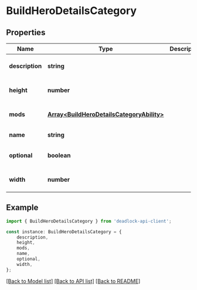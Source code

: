 # BuildHeroDetailsCategory


## Properties

Name | Type | Description | Notes
------------ | ------------- | ------------- | -------------
**description** | **string** |  | [optional] [default to undefined]
**height** | **number** |  | [optional] [default to undefined]
**mods** | [**Array&lt;BuildHeroDetailsCategoryAbility&gt;**](BuildHeroDetailsCategoryAbility.md) |  | [optional] [default to undefined]
**name** | **string** |  | [default to undefined]
**optional** | **boolean** |  | [optional] [default to undefined]
**width** | **number** |  | [optional] [default to undefined]

## Example

```typescript
import { BuildHeroDetailsCategory } from 'deadlock-api-client';

const instance: BuildHeroDetailsCategory = {
    description,
    height,
    mods,
    name,
    optional,
    width,
};
```

[[Back to Model list]](../README.md#documentation-for-models) [[Back to API list]](../README.md#documentation-for-api-endpoints) [[Back to README]](../README.md)
